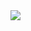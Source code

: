 <img src="https://raw.githubusercontent.com/TheGuyWhoLikesSonicGames/minecraftpearchiveapk/master/15180408633253147.png">

<body background="bgimage.jpg">
